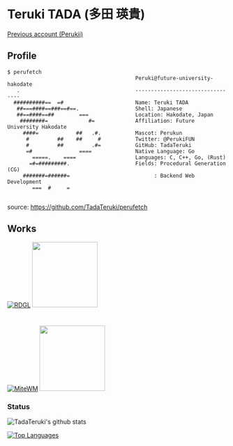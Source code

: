 # Teruki TADA (多田 瑛貴)

[Previous account (Perukii)](https://github.com/Perukii)

## Profile

```
$ perufetch
                                         Peruki@future-university-hakodate
   .                                     ---------------------------------
  ##########==  =#                       Name: Teruki TADA
   ##===####==###==#==.                  Shell: Japanese
   ##==####==##        ===               Location: Hakodate, Japan
    ########=             #=             Affiliation: Future University Hakodate
     ####=            ##   .#.           Mascot: Perukun
      #         ##    ##     #           Twitter: @PerukiFUN
      #         ##         .#=           GitHub: TadaTeruki
      =#               ====              Native Language: Go
        =====.    ====                   Languages: C, C++, Go, (Rust)
       =#=#########.                     Fields: Procedural Generation (CG)
     #######=######=                           : Backend Web Development
        ===  #     =                     
        
```
source: https://github.com/TadaTeruki/perufetch

## Works

[![RDGL](https://github-readme-stats.vercel.app/api/pin/?username=TadaTeruki&repo=RDGL)](https://github.com/TadaTeruki/RDGL)   <img src="https://user-images.githubusercontent.com/69315285/144713920-93961e74-4431-4d7f-b34a-7acb4ae3bb1b.png" width="150px">

<h1></h1>

[![MiteWM](https://github-readme-stats.vercel.app/api/pin/?username=Perukii&repo=MiteWM)](https://github.com/Perukii/MiteWM)
<img src="https://user-images.githubusercontent.com/57752033/89993297-73557280-dcc1-11ea-9b95-777de9911a19.png" width="150px">

### Status

![TadaTeruki's github stats](https://github-readme-stats.vercel.app/api?username=TadaTeruki&show_icons=true&theme=radical)

[![Top Languages](https://github-readme-stats.vercel.app/api/top-langs/?username=TadaTeruki&hide=html,shell,makefile)](https://github.com/anuraghazra/github-readme-stats)
